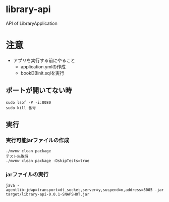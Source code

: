 # library-api
API of LibraryApplication

# 注意
- アプリを実行する前にやること
  - application.ymlの作成
  - bookDBinit.sqlを実行

## ポートが開いてない時
```shell
sudo lsof -P -i:8080
sudo kill 番号
```

## 実行
### 実行可能jarファイルの作成
```
./mvnw clean package
テスト失敗時
./mvnw clean package -DskipTests=true
```
### jarファイルの実行
```
java -agentlib:jdwp=transport=dt_socket,server=y,suspend=n,address=5005 -jar target/library-api-0.0.1-SNAPSHOT.jar
```